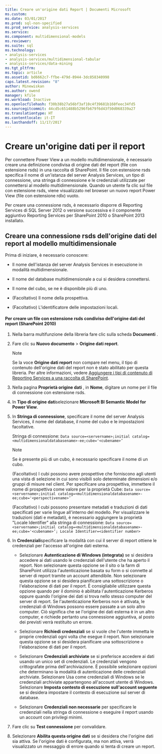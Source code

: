 ```yaml
---
title: Creare un'origine dati Report | Documenti Microsoft
ms.custom: 
ms.date: 03/01/2017
ms.prod: sql-non-specified
ms.prod_service: analysis-services
ms.service: 
ms.component: multidimensional-models
ms.reviewer: 
ms.suite: sql
ms.technology:
- analysis-services
- analysis-services/multidimensional-tabular
- analysis-services/data-mining
ms.tgt_pltfrm: 
ms.topic: article
ms.assetid: bd6662c7-ffbe-479d-8944-3dc858340998
caps.latest.revision: "8"
author: Minewiskan
ms.author: owend
manager: kfile
ms.workload: Inactive
ms.openlocfilehash: f30b38b27a56bf3af10c4f39681b160feec34fd5
ms.sourcegitcommit: 44cd5c651488b5296fb679f6d43f50d068339a27
ms.translationtype: HT
ms.contentlocale: it-IT
ms.lasthandoff: 11/17/2017
---
```

# <a name="create-a-report-data-source"></a>Creare un'origine dati per il report
  Per connettere Power View a un modello multidimensionale, è necessario creare una definizione condivisa di origine dati del report (file con estensione rsds) in una raccolta di SharePoint. Il file con estensione rsds specifica il nome di un'istanza del server Analysis Services, un tipo di connessione, una stringa di connessione e le credenziali utilizzate per connettersi al modello multidimensionale. Quando un utente fa clic sul file con estensione rsds, viene visualizzato nel browser un nuovo report Power View (file con estensione rdlx) vuoto.  
  
 Per creare una connessione rsds, è necessario disporre di Reporting Services di SQL Server 2012 o versione successiva e il componente aggiuntivo Reporting Services per SharePoint 2010 o SharePoint 2013 installato.  
  
## <a name="create-a-report-data-source-rsds-connection-to-a-multidimensional-model"></a>Creare una connessione rsds dell'origine dati del report al modello multidimensionale  
 Prima di iniziare, è necessario conoscere:  
  
-   Il nome dell'istanza del server Analysis Services in esecuzione in modalità multidimensionale.  
  
-   Il nome del database multidimensionale a cui si desidera connettersi.  
  
-   Il nome del cubo, se ne è disponibile più di uno.  
  
-   (Facoltativo) Il nome della prospettiva.  
  
-   (Facoltativo) L'identificatore delle impostazioni locali.  
  
#### <a name="to-create-a-shared-report-data-source-rsds-file-sharepoint-2010"></a>Per creare un file con estensione rsds condiviso dell'origine dati del report (SharePoint 2010)  
  
1.  Nella barra multifunzione della libreria fare clic sulla scheda **Documenti** .  
  
2.  Fare clic su **Nuovo documento** > **Origine dati report**.  
  
    > [!NOTE]  
    >  Se la voce **Origine dati report** non compare nel menu, il tipo di contenuto dell'origine dati del report non è stato abilitato per questa libreria. Per altre informazioni, vedere [Aggiungere i tipi di contenuto di Reporting Services a una raccolta di SharePoint](../../reporting-services/report-server-sharepoint/add-reporting-services-content-types-to-a-sharepoint-library.md).  
  
3.  Nella pagina **Proprietà origine dati** , in **Nome**, digitare un nome per il file di connessione con estensione rsds.  
  
4.  In **Tipo di origine dati**selezionare **Microsoft BI Semantic Model for Power View**.  
  
5.  In **Stringa di connessione**, specificare il nome del server Analysis Services, il nome del database, il nome del cubo e le impostazioni facoltative.  
  
     Stringa di connessione: `Data source=<servername>;initial catalog=<multidimensionaldatabasename>-ee;cube='<cubename>’`  
  
    > [!NOTE]  
    >  Se è presente più di un cubo, è necessario specificare il nome di un cubo.  
  
     (Facoltativo) I cubi possono avere prospettive che forniscono agli utenti una vista di selezione in cui sono visibili solo determinate dimensioni e/o gruppi di misure nel client. Per specificare una prospettiva, immettere il nome di prospettiva come valore per la proprietà Cube: `Data source=<servername>;initial catalog=<multidimensionaldatabasename>-ee;cube='<perspectivename>’`  
  
     (Facoltativo) I cubi possono presentare metadati e traduzioni di dati specificati per varie lingue all'interno del modello. Per visualizzare le traduzioni (dati e metadati), è necessario aggiungere la proprietà "Locale Identifier" alla stringa di connessione: `Data source=<servername>;initial catalog=<multidimensionaldatabasename>-ee;cube='<cubename>’; Locale Identifier=<identifier number>`  
  
6.  In **Credenziali**specificare la modalità con cui il server di report ottiene le credenziali per l'accesso all'origine dati esterna.  
  
    -   Selezionare **Autenticazione di Windows (integrata)** se si desidera accedere ai dati usando le credenziali dell'utente che ha aperto il report. Non selezionare questa opzione se il sito o la farm di SharePoint utilizza l'autenticazione basata su form o si connette al server di report tramite un account attendibile. Non selezionare questa opzione se si desidera pianificare una sottoscrizione o l'elaborazione di dati per il report. È consigliabile utilizzare questa opzione quando per il dominio è abilitata l'autenticazione Kerberos oppure quando l'origine dei dati si trova nello stesso computer del server di report. Se l'autenticazione Kerberos non è attivata, le credenziali di Windows possono essere passate a un solo altro computer. Ciò significa che se l'origine dei dati esterna è in un altro computer, e richiede pertanto una connessione aggiuntiva, al posto dei previsti verrà restituito un errore.  
  
    -   Selezionare **Richiedi credenziali** se si vuole che l'utente immetta le proprie credenziali ogni volta che esegue il report. Non selezionare questa opzione se si desidera pianificare una sottoscrizione o l'elaborazione di dati per il report.  
  
    -   Selezionare **Credenziali archiviate** se si preferisce accedere ai dati usando un unico set di credenziali. Le credenziali vengono crittografate prima dell'archiviazione. È possibile selezionare opzioni che determinano la modalità di autenticazione delle credenziali archiviate. Selezionare Usa come credenziali di Windows se le credenziali archiviate appartengono all'account utente di Windows. Selezionare **Imposta contesto di esecuzione sull'account seguente** se si desidera impostare il contesto di esecuzione sul server di database.  
  
    -   Selezionare **Credenziali non necessarie** per specificare le credenziali nella stringa di connessione o eseguire il report usando un account con privilegi minimi.  
  
7.  Fare clic su **Test connessione** per convalidare.  
  
8.  Selezionare **Abilita questa origine dati** se si desidera che l'origine dati sia attiva. Se l'origine dati è configurata, ma non attiva, verrà visualizzato un messaggio di errore quando si tenta di creare un report.  
  
  
